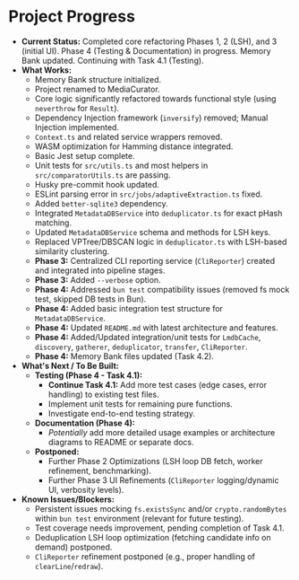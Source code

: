 <!-- Version: 1.7 | Last Updated: 2025-04-06 | Updated By: Cline -->

# Project Progress

- **Current Status:** Completed core refactoring Phases 1, 2 (LSH), and 3 (initial UI). Phase 4 (Testing & Documentation) in progress. Memory Bank updated. Continuing with Task 4.1 (Testing).
- **What Works:**
  - Memory Bank structure initialized.
  - Project renamed to MediaCurator.
  - Core logic significantly refactored towards functional style (using `neverthrow` for `Result`).
  - Dependency Injection framework (`inversify`) removed; Manual Injection implemented.
  - `Context.ts` and related service wrappers removed.
  - WASM optimization for Hamming distance integrated.
  - Basic Jest setup complete.
  - Unit tests for `src/utils.ts` and most helpers in `src/comparatorUtils.ts` are passing.
  - Husky pre-commit hook updated.
  - ESLint parsing error in `src/jobs/adaptiveExtraction.ts` fixed.
  - Added `better-sqlite3` dependency.
  - Integrated `MetadataDBService` into `deduplicator.ts` for exact pHash matching.
  - Updated `MetadataDBService` schema and methods for LSH keys.
  - Replaced VPTree/DBSCAN logic in `deduplicator.ts` with LSH-based similarity clustering.
  - **Phase 3:** Centralized CLI reporting service (`CliReporter`) created and integrated into pipeline stages.
  - **Phase 3:** Added `--verbose` option.
  - **Phase 4:** Addressed `bun test` compatibility issues (removed fs mock test, skipped DB tests in Bun).
  - **Phase 4:** Added basic integration test structure for `MetadataDBService`.
  - **Phase 4:** Updated `README.md` with latest architecture and features.
  - **Phase 4:** Added/Updated integration/unit tests for `LmdbCache`, `discovery`, `gatherer`, `deduplicator`, `transfer`, `CliReporter`.
  - **Phase 4:** Memory Bank files updated (Task 4.2).
- **What's Next / To Be Built:**
  - **Testing (Phase 4 - Task 4.1):**
    - **Continue Task 4.1:** Add more test cases (edge cases, error handling) to existing test files.
    - Implement unit tests for remaining pure functions.
    - Investigate end-to-end testing strategy.
  - **Documentation (Phase 4):**
    - *Potentially* add more detailed usage examples or architecture diagrams to README or separate docs.
  - **Postponed:**
    - Further Phase 2 Optimizations (LSH loop DB fetch, worker refinement, benchmarking).
    - Further Phase 3 UI Refinements (`CliReporter` logging/dynamic UI, verbosity levels).
- **Known Issues/Blockers:**
  - Persistent issues mocking `fs.existsSync` and/or `crypto.randomBytes` within `bun test` environment (relevant for future testing).
  - Test coverage needs improvement, pending completion of Task 4.1.
  - Deduplication LSH loop optimization (fetching candidate info on demand) postponed.
  - `CliReporter` refinement postponed (e.g., proper handling of `clearLine`/`redraw`).

